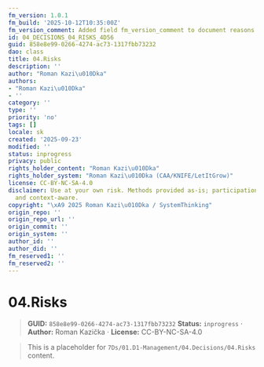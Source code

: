 ```yaml
---
fm_version: 1.0.1
fm_build: '2025-10-12T10:35:00Z'
fm_version_comment: Added field fm_version_comment to document reasons for FM updates
id: 04_DECISIONS_04_RISKS_4D56
guid: 858e8e99-0266-4274-ac73-1317fbb73232
dao: class
title: 04.Risks
description: ''
author: "Roman Kazi\u010Dka"
authors:
- "Roman Kazi\u010Dka"
- ''
category: ''
type: ''
priority: 'no'
tags: []
locale: sk
created: '2025-09-23'
modified: ''
status: inprogress
privacy: public
rights_holder_content: "Roman Kazi\u010Dka"
rights_holder_system: "Roman Kazi\u010Dka (CAA/KNIFE/LetItGrow)"
license: CC-BY-NC-SA-4.0
disclaimer: Use at your own risk. Methods provided as-is; participation is voluntary
  and context-aware.
copyright: "\xA9 2025 Roman Kazi\u010Dka / SystemThinking"
origin_repo: ''
origin_repo_url: ''
origin_commit: ''
origin_system: ''
author_id: ''
author_did: ''
fm_reserved1: ''
fm_reserved2: ''
---
```

# 04.Risks

<!-- fm-visible: start -->
> **GUID:** `858e8e99-0266-4274-ac73-1317fbb73232`
> **Status:** `inprogress` · **Author:** Roman Kazička · **License:** CC-BY-NC-SA-4.0
<!-- fm-visible: end -->

> This is a placeholder for `7Ds/01.D1-Management/04.Decisions/04.Risks` content.
